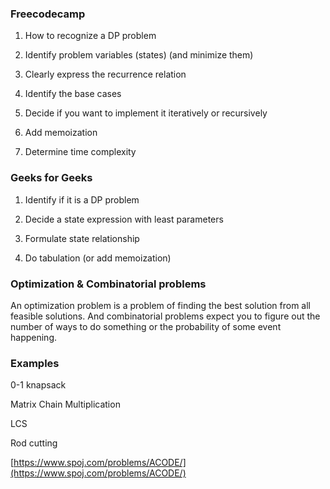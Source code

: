 ### Freecodecamp

1.  How to recognize a DP problem
    
2.  Identify problem variables (states) (and minimize them)
    
3.  Clearly express the recurrence relation
    
4.  Identify the base cases
    
5.  Decide if you want to implement it iteratively or recursively
    
6.  Add memoization
    
7.  Determine time complexity
    

### Geeks for Geeks

1) Identify if it is a DP problem

2) Decide a state expression with least parameters

3) Formulate state relationship

4) Do tabulation (or add memoization)


### Optimization & Combinatorial problems
An optimization problem is a problem of finding the best solution from all feasible solutions. And combinatorial problems expect you to figure out the number of ways to do something or the probability of some event happening.

### Examples
0-1 knapsack

Matrix Chain Multiplication

LCS

Rod cutting

[https://www.spoj.com/problems/ACODE/](https://www.spoj.com/problems/ACODE/)

